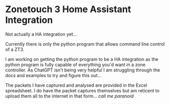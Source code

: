# Zonetouch 3 Home Assistant Integration
Not actually a HA integration yet...

Currently there is only the python program that allows command line control of a ZT3. 

I am working on getting the python program to be a HA integration as the python program is fully capable of everything you'd want in a zone controller. As ChatGPT isn't being very helpful I am struggling through the docs and examples to try and figure this out...

The packets I have captured and analysed are provided in the Excel spreadsheet. I do have the packet captures themselves but am reticent to upload them all to the internet in that form... _call me paranoid_
